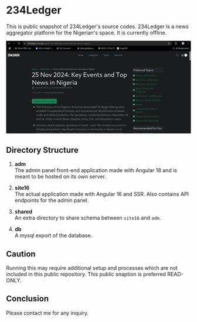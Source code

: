 # 234Ledger

This is public snapshot of 234Ledger's source codes. 234Ledger is a news aggregator platform for the Nigerian's space. It is currently offline.

![Screenshot](./POST.png "Screenshot - Post page when site was online")

## Directory Structure

1. **adm**  
    The admin panel front-end application made with Angular 18 and is meant to be hosted on its own server.

2. **site16**  
    The actual application made with Angular 16 and SSR. Also contains API endpoints for the admin panel.

3. **shared**  
    An extra directory to share schema between `site16` and `adm`.

4. **db**  
    A mysql export of the database.


## Caution  

Running this may require additional setup and processes which are not included in this public repository. This public snaption is preferred READ-ONLY.

## Conclusion

Please contact me for any inquiry.